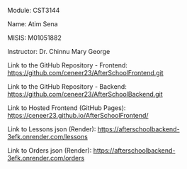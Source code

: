 Module: CST3144 

Name: Atim Sena

MISIS: M01051882

Instructor: Dr. Chinnu Mary George


Link to the GitHub Repository - Frontend: https://github.com/ceneer23/AfterSchoolFrontend.git

Link to the GitHub Repository - Backend: https://github.com/ceneer23/AfterSchoolBackend.git


Link to Hosted Frontend (GitHub Pages): https://ceneer23.github.io/AfterSchoolFrontend/


Link to Lessons json (Render): https://afterschoolbackend-3efk.onrender.com/lessons

Link to Orders json (Render): https://afterschoolbackend-3efk.onrender.com/orders

